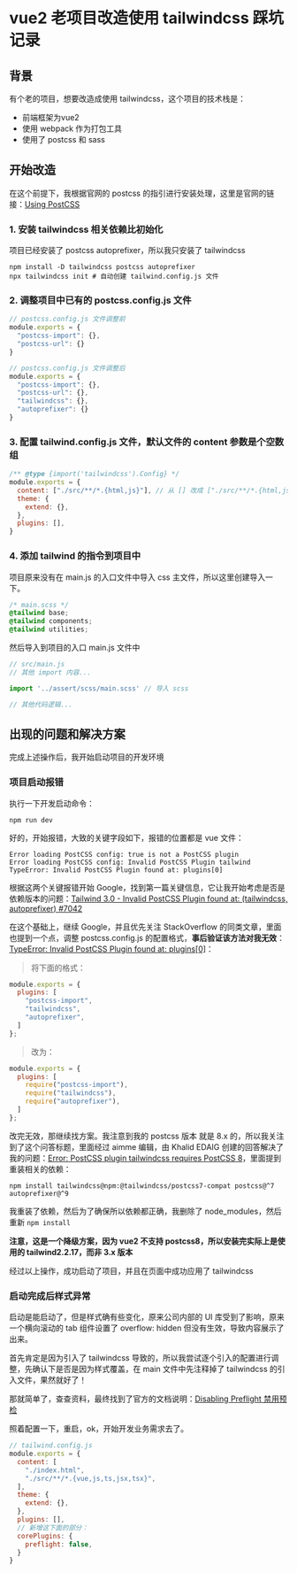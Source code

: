# vue2 老项目改造使用 tailwindcss 踩坑记录

## 背景
有个老的项目，想要改造成使用 tailwindcss，这个项目的技术栈是：
- 前端框架为vue2
- 使用 webpack 作为打包工具
- 使用了 postcss 和 sass

## 开始改造
在这个前提下，我根据官网的 postcss 的指引进行安装处理，这里是官网的链接：[Using PostCSS](https://tailwindcss.com/docs/installation/using-postcss)


### 1. 安装 tailwindcss 相关依赖比初始化
项目已经安装了 postcss autoprefixer，所以我只安装了 tailwindcss 
```shell
npm install -D tailwindcss postcss autoprefixer
npx tailwindcss init # 自动创建 tailwind.config.js 文件
```

### 2. 调整项目中已有的 postcss.config.js 文件
```js
// postcss.config.js 文件调整前
module.exports = {
  "postcss-import": {},
  "postcss-url": {}
}

// postcss.config.js 文件调整后
module.exports = {
  "postcss-import": {},
  "postcss-url": {},
  "tailwindcss": {},
  "autoprefixer": {}
}
```

### 3. 配置 tailwind.config.js 文件，默认文件的 content 参数是个空数组
```js
/** @type {import('tailwindcss').Config} */
module.exports = {
  content: ["./src/**/*.{html,js}"], // 从 [] 改成 ["./src/**/*.{html,js}"]
  theme: {
    extend: {},
  },
  plugins: [],
}
```

### 4. 添加 tailwind 的指令到项目中
项目原来没有在 main.js 的入口文件中导入 css 主文件，所以这里创建导入一下。

```css
/* main.scss */
@tailwind base;
@tailwind components;
@tailwind utilities;
```

然后导入到项目的入口 main.js 文件中
```js
// src/main.js
// 其他 import 内容...

import '../assert/scss/main.scss' // 导入 scss

// 其他代码逻辑...
```

## 出现的问题和解决方案
完成上述操作后，我开始启动项目的开发环境

### 项目启动报错

执行一下开发启动命令：
```shell
npm run dev
```
好的，开始报错，大致的关键字段如下，报错的位置都是 vue 文件：
```shell
Error loading PostCSS config: true is not a PostCSS plugin
Error loading PostCSS config: Invalid PostCSS Plugin tailwind 
TypeError: Invalid PostCSS Plugin found at: plugins[0]
```

根据这两个关键报错开始 Google，找到第一篇关键信息，它让我开始考虑是否是依赖版本的问题：[Tailwind 3.0 - Invalid PostCSS Plugin found at: (tailwindcss, autoprefixer) #7042](https://github.com/tailwindlabs/tailwindcss/discussions/7042)

在这个基础上，继续 Google，并且优先关注 StackOverflow 的同类文章，里面也提到一个点，调整 postcss.config.js 的配置格式，**事后验证该方法对我无效**：[TypeError: Invalid PostCSS Plugin found at: plugins[0]](https://stackoverflow.com/questions/61104498/typeerror-invalid-postcss-plugin-found-at-plugins0)：

> 将下面的格式：
```js
module.exports = {
  plugins: [
    "postcss-import",
    "tailwindcss",
    "autoprefixer",
  ]
};
```
> 改为：
```js
module.exports = {
  plugins: [
    require("postcss-import"),
    require("tailwindcss"),
    require("autoprefixer"),
  ]
};
```

改完无效，那继续找方案。我注意到我的 postcss 版本 就是 8.x 的，所以我关注到了这个问答标题，里面经过 aimme 编辑，由 Khalid EDAIG 创建的回答解决了我的问题：[Error: PostCSS plugin tailwindcss requires PostCSS 8](https://stackoverflow.com/questions/64925926/error-postcss-plugin-tailwindcss-requires-postcss-8)，里面提到重装相关的依赖：
```shell
npm install tailwindcss@npm:@tailwindcss/postcss7-compat postcss@^7 autoprefixer@^9
```

我重装了依赖，然后为了确保所以依赖都正确，我删除了 node_modules，然后重新 `npm install`

**注意，这是一个降级方案，因为 vue2 不支持 postcss8，所以安装完实际上是使用的 tailwind2.2.17，而非 3.x 版本** 

经过以上操作，成功启动了项目，并且在页面中成功应用了 tailwindcss

### 启动完成后样式异常

启动是能启动了，但是样式确有些变化，原来公司内部的 UI 库受到了影响，原来一个横向滚动的 tab 组件设置了 overflow: hidden 但没有生效，导致内容展示了出来。

首先肯定是因为引入了 tailwindcss 导致的，所以我尝试逐个引入的配置进行调整，先确认下是否是因为样式覆盖，在 main 文件中先注释掉了 tailwindcss 的引入文件，果然就好了！

那就简单了，查查资料，最终找到了官方的文档说明：[Disabling Preflight 禁用预检](https://v1.tailwindcss.com/docs/preflight#disabling-preflight)

照着配置一下，重启，ok，开始开发业务需求去了。

```js
// tailwind.config.js
module.exports = {
  content: [
    "./index.html",
    "./src/**/*.{vue,js,ts,jsx,tsx}",
  ],
  theme: {
    extend: {},
  },
  plugins: [],
  // 新增这下面的部分：
  corePlugins: { 
    preflight: false,
  }
}
```